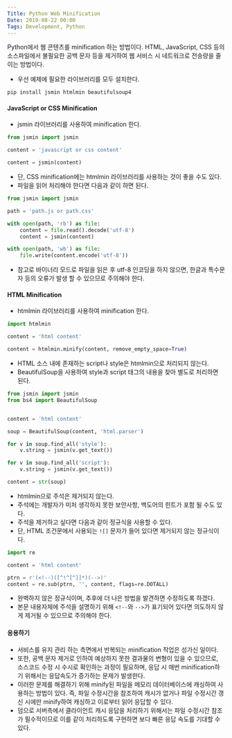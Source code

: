 ```yaml
---
Title: Python Web Minification
Date: 2019-08-22 00:00
Tags: Development, Python
---
```



Python에서 웹 콘텐츠를 minification 하는 방법이다. HTML, JavaScript, CSS 등의 소스파일에서 불필요한 공백 문자 등을 제거하여 웹 서비스 시 네트워크로 전송량을 줄이는 방법이다.

* 우선 예제에 필요한 라이브러리를 모두 설치한다.

```bash
pip install jsmin htmlmin beautifulsoup4
```

#### JavaScript or CSS Minification

* jsmin 라이브러리를 사용하여 minification 한다.

```python
from jsmin import jsmin

content = 'javascript or css content'

content = jsmin(content)
```

* 단, CSS minification에는 htmlmin 라이브러리를 사용하는 것이 좋을 수도 있다.
* 파일을 읽어 처리해야 한다면 다음과 같이 하면 된다.

```python
from jsmin import jsmin

path = 'path.js or path.css'

with open(path, 'rb') as file:
    content = file.read().decode('utf-8')
    content = jsmin(content)

with open(path, 'wb') as file:
    file.write(content.encode('utf-8'))
```

* 참고로 바이너리 모드로 파일을 읽은 후 utf-8 인코딩을 하지 않으면, 한글과 특수문자 등의 오류가 발생 할 수 있으므로 주의해야 한다.

#### HTML Minification

* htmlmin 라이브러리를 사용하여 minification 한다.

```python
import htmlmin

content = 'html content'

content = htmlmin.minify(content, remove_empty_space=True)
```

* HTML 소스 내에 존재하는 script나 style은 htmlmin으로 처리되지 않는다.
* BeautifulSoup을 사용하여 style과 script 태그의 내용을 찾아 별도로 처리하면 된다.

```python
from jsmin import jsmin
from bs4 import BeautifulSoup


content = 'html content'

soup = BeautifulSoup(content, 'html.parser')

for v in soup.find_all('style'):
    v.string = jsmin(v.get_text())

for v in soup.find_all('script'):
    v.string = jsmin(v.get_text())

content = str(soup)
```

* htmlmin으로 주석은 제거되지 않는다.
* 주석에는 개발자가 미처 생각하지 못한 보안사항, 백도어의 힌트가 포함 될 수도 있다.
* 주석을 제거하고 싶다면 다음과 같이 정규식을 사용할 수 있다.
* 단, HTML 조건문에서 사용되는 `![]` 문자가 들어 있다면 제거되지 않는 정규식이다.

```python
import re

content = 'html content'

ptrn = r'(<!--)([^!^[^]]*)(-->)'
content = re.sub(ptrn, '', content, flags=re.DOTALL)
```

* 완벽하지 않은 정규식이며, 추후에 더 나은 방법을 발견하면 수정하도록 하겠다.
* 본문 내용자체에 주석을 설명하기 위해 `<!--`와 `-->`가 표기되어 있다면 의도하지 않게 제거될 수 있으므로 주의해야 한다.

#### 응용하기

* 서비스를 유지 관리 하는 측면에서 반복되는 minification 작업은 성가신 일이다.
* 또한, 공백 문자 제거로 인하여 예상하지 못한 결과물의 변형이 있을 수 있으므로, 소스코드 수정 시 수시로 확인하는 과정이 필요하며, 응답 시 매번 minification하기 위해서는 응답속도가 증가하는 문제가 발생한다.
* 이러한 문제를 해결하기 위해 minify된 파일을 메모리 데이터베이스에 캐싱하여 사용하는 방법이 있다. 즉, 파일 수정시간을 참조하여 캐시가 없거나 파일 수정시간 갱신 시에만 minify하여 캐싱하고 이로부터 읽어 응답할 수 있다.
* 덤으로 서버측에서 클라이언트 캐시 응답을 처리하기 위해서는 파일 수정시간 참조가 필수적이므로 이를 같이 처리하도록 구현하면 보다 빠른 응답 속도를 기대할 수 있다.

